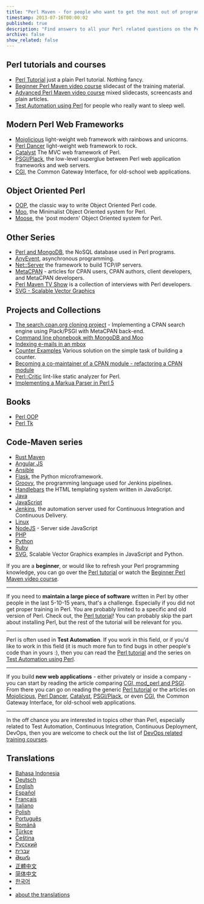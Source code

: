 ```yaml
---
title: "Perl Maven - for people who want to get the most out of programming in Perl"
timestamp: 2013-07-16T00:00:02
published: true
description: "Find answers to all your Perl related questions on the Perl Maven site. Watch the beginner and advanced video series. Learn about web application developmen in Perl."
archive: false
show_related: false
---
```


## Perl tutorials and courses

* [Perl Tutorial](/perl-tutorial) just a plain Perl tutorial. Nothing fancy.
* [Beginner Perl Maven video course](/beginner-perl-maven-video-course) slidecast of the training material.
* [Advanced Perl Maven video course](/advanced-perl-maven-video-course) mixed slidecasts, screencasts and plain articles.
* [Test Automation using Perl](/testing) for people who really want to sleep well.


## Modern Perl Web Frameworks

* [Mojolicious](/mojolicious) light-weight web framework with rainbows and unicorns.
* [Perl Dancer](/dancer) light-weight web framework to rock.
* [Catalyst](/catalyst) The MVC web framework of Perl.
* [PSGI/Plack](/psgi), the low-level superglue between Perl web application frameworks and web servers.
* [CGI](/cgi), the Common Gateway Interface, for old-school web applications.

## Object Oriented Perl

* [OOP](/oop), the classic way to write Object Oriented Perl code.
* [Moo](/moo), the Minimalist Object Oriented system for Perl.
* [Moose](/moose), the 'post modern' Object Oriented system for Perl.

## Other Series

* [Perl and MongoDB](/mongodb), the NoSQL database used in Perl programs.
* [AnyEvent](/anyevent), asynchronous programming.
* [Net::Server](/net-server) the framework to build TCP/IP servers.
* [MetaCPAN](/metacpan) -  articles for CPAN users, CPAN authors, client developers, and MetaCPAN developers.
* [Perl Maven TV Show](/tv) is a collection of interviews with Perl developers.
* [SVG - Scalable Vector Graphics](/svg)

## Projects and Collections

* [The search.cpan.org cloning project](/search-cpan-org) - Implementing a CPAN search engine using Plack/PSGI with MetaCPAN back-end.
* [Command line phonebook with MongoDB and Moo](/phonebook-with-mongodb-and-moo)
* [Indexing e-mails in an mbox](/indexing-emails-in-an-mbox)
* [Counter Examples](https://code-maven.com/counter) Various solution on the simple task of building a counter.
* [Becoming a co-maintainer of a CPAN module - refactoring a CPAN module](/becoming-a-co-maintainer)
* [Perl::Critic](/perl-critic) lint-like static analyzer for Perl.
* [Implementing a Markua Parser in Perl 5](/markua)

## Books

* [Perl OOP](/perl-oop/)
* [Perl Tk](/perl-tk/)


## Code-Maven series
* [Rust Maven](https://rust.code-maven.com/)
* [Angular JS](https://code-maven.com/angularjs)
* [Ansible](https://code-maven.com/ansible)
* [Flask](https://code-maven.com/flask), the Python microframework.
* [Groovy](https://code-maven.com/groovy), the programming language used for Jenkins pipelines.
* [Handlebars](https://code-maven.com/handlebars) the HTML templating system written in JavaScript.
* [Java](https://code-maven.com/java)
* [JavaScript](https://code-maven.com/javascript)
* [Jenkins](https://code-maven.com/jenkins), the automation server used for Continuous Integration and Continuous Delivery.
* [Linux](https://code-maven.com/linux)
* [NodeJS](https://code-maven.com/nodejs) - Server side JavaScript
* [PHP](https://code-maven.com/php)
* [Python](https://code-maven.com/python)
* [Ruby](https://code-maven.com/ruby)
* [SVG](https://code-maven.com/svg), Scalable Vector Graphics examples in JavaScript and Python.

If you are a **beginner**, or would like to refresh your Perl programming knowledge,
you can go over the [Perl tutorial](/perl-tutorial) or watch the
[Beginner Perl Maven video course](/beginner-perl-maven-video-course).

---

If you need to **maintain a large piece of software** written in Perl by other people in the last 5-10-15 years,
that's a challenge. Especially if you did not get proper training in Perl. You are probably limited to
a specific and old version of Perl. Check out, the [Perl tutorial](/perl-tutorial)!
You can probably skip the part about installing Perl, but the rest of the tutorial will be relevant for you.

---

Perl is often used in **Test Automation**. If you work in this field, or if you'd like to work in this field
(it is much more fun to find bugs in other people's code than in yours :), then you can read the [Perl tutorial](/perl-tutorial)
and the series on [Test Automation using Perl](https://perlmaven.com/testing).

---

If you build **new web applications** - either privately or inside a company - you can start by reading the
article comparing [CGI, mod_perl and PSGI](/perl-cgi-mod-perl-psgi). From there you can go on reading
the generic [Perl tutorial](/perl-tutorial) or the articles on
[Mojolicious](/mojolicious),  [Perl Dancer](/dancer), [Catalyst](/catalyst),
[PSGI/Plack](/psgi), or even [CGI](/cgi), the Common Gateway Interface, for old-school web applications.


---

In the off chance you are interested in topics other than Perl, especially related to Test Automation, Continuous
Integration, Continuous Deployment, DevOps, then you are welcome to check out the list of
[DevOps related training courses](https://hostlocal.com/).


## Translations

* [Bahasa Indonesia](https://id.perlmaven.com/)
* [Deutsch](https://de.perlmaven.com/)
* [English](https://perlmaven.com/) <span class="glyphicon glyphicon-ok"></span>
* [Español](https://es.perlmaven.com/)
* [Français](https://fr.perlmaven.com/)
* [Italiano](https://it.perlmaven.com/)
* [Polish](https://pl.perlmaven.com/)
* [Português](https://br.perlmaven.com/)
* [Română](https://ro.perlmaven.com/)
* [Türkçe](https://tr.perlmaven.com/)
* [Čeština](https://cs.perlmaven.com/)
* [Русский](https://ru.perlmaven.com/)
* [עברית](https://he.perlmaven.com/)
* [తెలుగు](https://te.perlmaven.com/)
* [正體中文](https://tw.perlmaven.com/)
* [简体中文](https://cn.perlmaven.com/)
* [한국어](https://ko.perlmaven.com/)
*
* [about the translations](https://perlmaven.com/about#translations)
